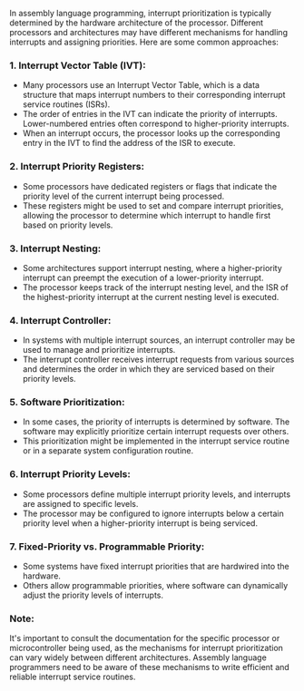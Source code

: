 In assembly language programming, interrupt prioritization is typically determined by the hardware architecture of the processor. Different processors and architectures may have different mechanisms for handling interrupts and assigning priorities. Here are some common approaches:

### 1. **Interrupt Vector Table (IVT):**

   - Many processors use an Interrupt Vector Table, which is a data structure that maps interrupt numbers to their corresponding interrupt service routines (ISRs).
   - The order of entries in the IVT can indicate the priority of interrupts. Lower-numbered entries often correspond to higher-priority interrupts.
   - When an interrupt occurs, the processor looks up the corresponding entry in the IVT to find the address of the ISR to execute.

### 2. **Interrupt Priority Registers:**

   - Some processors have dedicated registers or flags that indicate the priority level of the current interrupt being processed.
   - These registers might be used to set and compare interrupt priorities, allowing the processor to determine which interrupt to handle first based on priority levels.

### 3. **Interrupt Nesting:**

   - Some architectures support interrupt nesting, where a higher-priority interrupt can preempt the execution of a lower-priority interrupt.
   - The processor keeps track of the interrupt nesting level, and the ISR of the highest-priority interrupt at the current nesting level is executed.

### 4. **Interrupt Controller:**

   - In systems with multiple interrupt sources, an interrupt controller may be used to manage and prioritize interrupts.
   - The interrupt controller receives interrupt requests from various sources and determines the order in which they are serviced based on their priority levels.

### 5. **Software Prioritization:**

   - In some cases, the priority of interrupts is determined by software. The software may explicitly prioritize certain interrupt requests over others.
   - This prioritization might be implemented in the interrupt service routine or in a separate system configuration routine.

### 6. **Interrupt Priority Levels:**

   - Some processors define multiple interrupt priority levels, and interrupts are assigned to specific levels.
   - The processor may be configured to ignore interrupts below a certain priority level when a higher-priority interrupt is being serviced.

### 7. **Fixed-Priority vs. Programmable Priority:**

   - Some systems have fixed interrupt priorities that are hardwired into the hardware.
   - Others allow programmable priorities, where software can dynamically adjust the priority levels of interrupts.

### **Note:**

It's important to consult the documentation for the specific processor or microcontroller being used, as the mechanisms for interrupt prioritization can vary widely between different architectures. Assembly language programmers need to be aware of these mechanisms to write efficient and reliable interrupt service routines.
